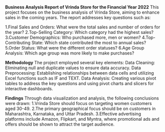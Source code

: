**Business Analysis Report of Vrinda Store for the Financial Year 2022**
This project focuses on the business analysis of Vrinda Store, aiming to enhance sales in the coming years. The report addresses key questions such as:

1.Final Sales and Orders: What were the total sales and number of orders for the year?
2.Top-Selling Category: Which category had the highest sales?
3.Customer Demographics: Who purchased more, men or women?
4.Top-Contributing State: Which state contributed the most to annual sales?
5.Order Status: What were the different order statuses?
6.Age Group Analysis: Which age group was more likely to make purchases?

**Methodology**
The project employed several key elements:
Data Cleaning: Eliminating null and duplicate values to ensure data accuracy.
Data Preprocessing: Establishing relationships between data cells and utilizing Excel functions such as IF and TEXT.
Data Analysis: Creating various pivot tables to address the key questions and using pivot charts and slicers for interactive dashboards.

**Findings**
Through data visualization and analysis, the following conclusions were drawn:
1.Vrinda Store should focus on targeting women customers aged 30-49.
2.The primary geographical focus should be on customers in Maharashtra, Karnataka, and Uttar Pradesh.
3.Effective advertising platforms include Amazon, Flipkart, and Myntra, where promotional ads and offers should be shown to attract the target audience.

